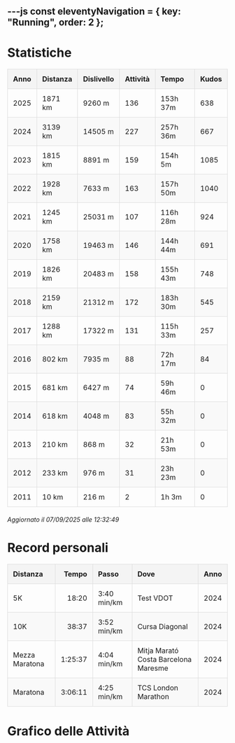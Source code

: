 ---js
const eleventyNavigation = {
	key: "Running",
	order: 2
};
---

# Statistiche

<style>
  table {
    width: 100%;
    border-collapse: collapse;
    margin: 20px 0;
    font-size: 16px;
    text-align: left;
  }
  th, td {
    padding: 12px;
    border: 1px solid #ddd;
  }
  th {
    background-color: #f4f4f4;
    font-weight: bold;
  }
  tr:nth-child(even) {
    background-color: #f9f9f9;
  }
</style>

| Anno | Distanza | Dislivello | Attività |    Tempo |    Kudos |
|------|----------|------------|----------|----------|----------|
| 2025 |  1871 km |     9260 m |      136 | 153h 37m |      638 |
| 2024 |  3139 km |    14505 m |      227 | 257h 36m |      667 |
| 2023 |  1815 km |     8891 m |      159 | 154h  5m |     1085 |
| 2022 |  1928 km |     7633 m |      163 | 157h 50m |     1040 |
| 2021 |  1245 km |    25031 m |      107 | 116h 28m |      924 |
| 2020 |  1758 km |    19463 m |      146 | 144h 44m |      691 |
| 2019 |  1826 km |    20483 m |      158 | 155h 43m |      748 |
| 2018 |  2159 km |    21312 m |      172 | 183h 30m |      545 |
| 2017 |  1288 km |    17322 m |      131 | 115h 33m |      257 |
| 2016 |   802 km |     7935 m |       88 |  72h 17m |       84 |
| 2015 |   681 km |     6427 m |       74 |  59h 46m |        0 |
| 2014 |   618 km |     4048 m |       83 |  55h 32m |        0 |
| 2013 |   210 km |      868 m |       32 |  21h 53m |        0 |
| 2012 |   233 km |      976 m |       31 |  23h 23m |        0 |
| 2011 |    10 km |      216 m |        2 |   1h  3m |        0 |

_Aggiornato il 07/09/2025 alle 12:32:49_

# Record personali

| Distanza       |   Tempo | Passo       | Dove                                 | Anno |
|----------------|--------:|-------------|--------------------------------------|------|
| 5K             |   18:20 | 3:40 min/km | Test VDOT                            | 2024 |
| 10K            |   38:37 | 3:52 min/km | Cursa Diagonal                       | 2024 |
| Mezza Maratona | 1:25:37 | 4:04 min/km | Mitja Marató Costa Barcelona Maresme | 2024 |
| Maratona       | 3:06:11 | 4:25 min/km | TCS London Marathon                  | 2024 |

# Grafico delle Attività

<canvas id="activityChart" width="400" height="200"></canvas>

<script src="https://cdn.jsdelivr.net/npm/chart.js"></script>
<script>
  const ctx = document.getElementById('activityChart').getContext('2d');

const data = {"labels":["Gen","Feb","Mar","Apr","Mag","Giu","Lug","Ago","Set","Ott","Nov","Dic"],"datasets":[{"label":"2011","data":[0,0,0,9.6,9.6,9.6,9.6,9.6,9.6,9.6,9.6,9.6],"fill":false,"borderWidth":1,"borderColor":"#FFFFFF","backgroundColor":"#FFFFFF"},{"label":"2012","data":[6.7,6.7,6.7,6.7,6.7,6.7,6.7,21.7,123.4,178.5,226.5,233.5],"fill":false,"borderWidth":1,"borderColor":"#C0C0C0","backgroundColor":"#C0C0C0"},{"label":"2013","data":[78.6,118.1,161,168.9,174.9,174.9,181.9,181.9,202.8,209.9,209.9,209.9],"fill":false,"borderWidth":1,"borderColor":"#808080","backgroundColor":"#808080"},{"label":"2014","data":[0,14.1,65.4,75.2,116.9,199.5,292.1,383.5,464.5,549.7,604,618.2],"fill":false,"borderWidth":1,"borderColor":"#000000","backgroundColor":"#000000"},{"label":"2015","data":[50.8,50.8,50.8,50.8,66.1,147.3,240.3,340.9,409.1,509.9,599.2,680.7],"fill":false,"borderWidth":1,"borderColor":"#000080","backgroundColor":"#000080"},{"label":"2016","data":[22.6,38.2,92.6,166.5,236.1,268.3,341.1,458.5,551.4,656.7,751.4,802.5],"fill":false,"borderWidth":1,"borderColor":"#0000FF","backgroundColor":"#0000FF"},{"label":"2017","data":[108.5,229.2,310.3,427.1,576.6,642.3,716.2,817.9,856.1,1009.2,1178.3,1288.4],"fill":false,"borderWidth":1,"borderColor":"#00FFFF","backgroundColor":"#00FFFF"},{"label":"2018","data":[233.6,441.2,736,930.9,1052.9,1184.3,1285.4,1461,1603.9,1806.4,1966.9,2159],"fill":false,"borderWidth":1,"borderColor":"#008080","backgroundColor":"#008080"},{"label":"2019","data":[189,244.7,372.9,514.7,673.6,788.6,988.2,1146.2,1281.5,1499.6,1699.7,1826.1],"fill":false,"borderWidth":1,"borderColor":"#00FF00","backgroundColor":"#00FF00"},{"label":"2020","data":[211.9,503.4,672.6,772,873.1,916.9,1051,1191.3,1295.2,1446.7,1592.4,1757.5],"fill":false,"borderWidth":1,"borderColor":"#FF00FF","backgroundColor":"#FF00FF"},{"label":"2021","data":[171.7,312,460,575.9,702.5,859,1008.6,1140.2,1195,1236.6,1244.6,1244.6],"fill":false,"borderWidth":1,"borderColor":"#800080","backgroundColor":"#800080"},{"label":"2022","data":[30.3,177.5,370.8,555,727.6,858.6,1019.6,1131.7,1372.9,1574.9,1815.3,1927.8],"fill":false,"borderWidth":1,"borderColor":"#008000","backgroundColor":"#008000"},{"label":"2023","data":[136.6,167.2,285.1,413.6,605.7,670,861,1064.6,1243.1,1459.9,1627,1815.2],"fill":false,"borderWidth":1,"borderColor":"#808000","backgroundColor":"#808000"},{"label":"2024","data":[247.7,493.8,800.1,1037.1,1255.5,1518.6,1816.1,2075.7,2340.6,2599.6,2866.4,3139.3],"fill":false,"borderWidth":1,"borderColor":"#FFFF00","backgroundColor":"#FFFF00"},{"label":"2025","data":[238.8,444.2,737.5,1015.5,1173.3,1303,1529.8,1813.1,1870.5,null,null,null],"fill":false,"borderWidth":5,"borderColor":"red","backgroundColor":"red"}]};
  const activityChart = new Chart(ctx, {
    type: 'line',
    data,
    options: {
      scales: {
        y: {
          beginAtZero: true
        }
      }
    }
  });
</script>

